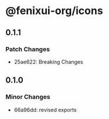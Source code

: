# @fenixui-org/icons

## 0.1.1

### Patch Changes

- 25ae622: Breaking Changes

## 0.1.0

### Minor Changes

- 66a96dd: revised exports
